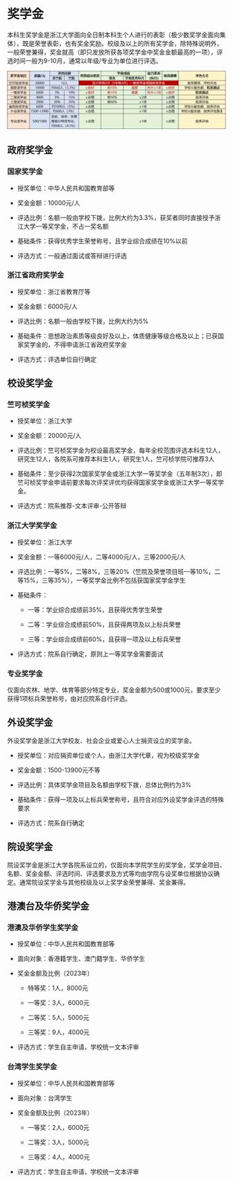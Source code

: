 # 奖学金

本科生奖学金是浙江大学面向全日制本科生个人进行的表彰（极少数奖学金面向集体），既是荣誉表彰，也有奖金奖励。校级及以上的所有奖学金，除特殊说明外，一般荣誉兼得，奖金就高（即只发放所获各项奖学金中奖金金额最高的一项），评选时间一般为9-10月，通常以年级/专业为单位进行评选。

![套餐汇总](../assets/scholarships.png)

## 政府奖学金

### 国家奖学金

- 授奖单位：中华人民共和国教育部等

- 奖金金额：10000元/人

- 评选比例：名额一般由学校下拨，比例大约为3.3%，获奖者同时直接授予浙江大学一等奖学金，不占一奖名额

- 基础条件：获得优秀学生荣誉称号，且学业综合成绩在10%以前

- 评选方式：一般通过面试或答辩进行评选

### 浙江省政府奖学金

- 授奖单位：浙江省教育厅等

- 奖金金额：6000元/人

- 评选比例：名额一般由学校下拨，比例大约为5%

- 基础条件：思想政治素质等级良好及以上，体质健康等级合格及以上；已获国家奖学金的，不得申请浙江省政府奖学金

- 评选方式：评选单位自行确定

## 校设奖学金

### 竺可桢奖学金

- 授奖单位：浙江大学

- 奖金金额：20000元/人

- 评选比例：竺可桢奖学金为校设最高奖学金，每年全校范围评选本科生12人，研究生12人，各院系可推荐本科生1人，研究生1人，竺可桢学院可推荐3人

- 基础条件：至少获得2次国家奖学金或浙江大学一等奖学金（五年制3次），即竺可桢奖学金申请前要求每次评奖评优均获得国家奖学金或浙江大学一等奖学金。

- 评选方式：院系推荐-文本评审-公开答辩

### 浙江大学奖学金

- 授奖单位：浙江大学

- 奖金金额：一等6000元/人，二等4000元/人，三等2000元/人

- 评选比例：一等5%，二等8%，三等20%（竺院及荣誉项目班一等10%，二等15%，三等35%），一等奖学金比例不包括获国家奖学金学生

- 基础条件：

    - 一等：学业综合成绩前35%，且获得优秀学生荣誉

    - 二等：学业综合成绩前50%，且获得两项及以上标兵荣誉

    - 三等：学业综合成绩前60%，且获得一项及以上标兵荣誉

- 评选方式：院系自行确定，原则上一等奖学金需要面试

### 专业奖学金

仅面向农林、地学、体育等部分特定专业，奖金金额为500或1000元，要求至少获得1项标兵荣誉称号，由对应院系自行评选。

## 外设奖学金

外设奖学金是浙江大学校友、社会企业或爱心人士捐资设立的奖学金。

- 授奖单位：对应捐资单位或个人，由浙江大学代章，视为校级奖学金

- 奖金金额：1500-13900元不等

- 评选比例：具体奖学金项目及名额由学校下拨，总体比例约为3%

- 基础条件：获得一项及以上标兵荣誉称号，且符合对应外设奖学金评选的特殊要求

- 评选方式：院系自行确定

## 院设奖学金

院设奖学金是浙江大学各院系设立的，仅面向本学院学生的奖学金，奖学金项目、名额、奖金金额、评选时间、评选要求及方式等均由学院与设奖单位根据协议确定。通常院设奖学金与其他校级及以上奖学金荣誉兼得、奖金兼得。

## 港澳台及华侨奖学金

### 港澳及华侨学生奖学金

- 授奖单位：中华人民共和国教育部等

- 面向对象：香港籍学生、澳门籍学生、华侨学生

- 奖金金额及比例（2023年）

    - 特等奖：1人，8000元

    - 一等奖：3人，6000元

    - 二等奖：5人，5000元

    - 三等奖：9人，4000元

- 评选方式：学生自主申请，学校统一文本评审

### 台湾学生奖学金

- 授奖单位：中华人民共和国教育部等

- 面向对象：台湾学生

- 奖金金额及比例（2023年）

    - 一等奖：2人，6000元

    - 二等奖：3人，5000元

    - 三等奖：4人，4000元

- 评选方式：学生自主申请，学校统一文本评审
